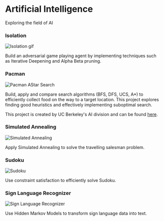 # Artificial Intelligence
Exploring the field of AI
### Isolation

![Isolation gif](http://anmolmago.com/i/isolation.gif)

Build an adversarial game playing agent by implementing techniques such as Iterative Deepening and Alpha Beta pruning.

### Pacman
![Pacman AStar Search](http://anmolmago.com/i/projects/Artificial%20Intelligence%20Nanodegree/2.png#)

Build, apply and compare search algorithms (BFS, DFS, UCS, A\*) to efficiently collect food on the way to a target location. This project explores finding good heuristics and effectively implementing suboptimal search.

This project is created by UC Berkeley's AI division and can be found [here](https://inst.eecs.berkeley.edu/~cs188/fa10/projects/search/search.html).

### Simulated Annealing
![Simulated Annealing](http://anmolmago.com/i/projects/Artificial%20Intelligence%20Nanodegree/1.png)

Apply Simulated Annealing to solve the travelling salesman problem.

### Sudoku
![Sudoku](http://anmolmago.com/i/projects/Artificial%20Intelligence%20Nanodegree/3.png)

Use constraint satisfaction to efficiently solve Sudoku.

### Sign Language Recognizer
![Sign Language Recognizer](http://anmolmago.com/i/projects/Artificial%20Intelligence%20Nanodegree/4.jpg)

Use Hidden Markov Models to transform sign language data into text.
